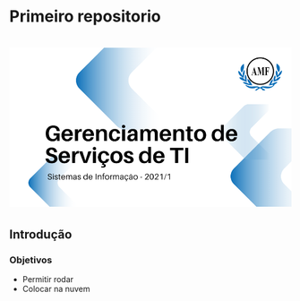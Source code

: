 # Primeiro repositorio

<h1 align="center">
  <img alt="Logo do repositório incluindo o nome da disciplina, logo da AMF e o semestre 2021/1 " src="capaGit.png" width="650px">
  
## Introdução
### Objetivos

- Permitir rodar
- Colocar na nuvem

